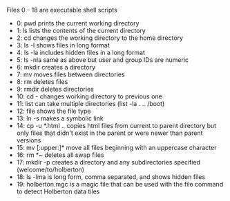 Files 0 - 18 are executable shell scripts

- 0: pwd prints the current working directory
- 1: ls lists the contents of the current directory
- 2: cd changes the working directory to the home directory
- 3: ls -l shows files in long format
- 4: ls -la includes hidden files in a long format
- 5: ls -nla same as above but user and group IDs are numeric
- 6: mkdir creates a directory
- 7: mv moves files between directories
- 8: rm deletes files
- 9: rmdir deletes directories
- 10: cd - changes working directory to previous one
- 11: list can take multiple directories (list -la . .. /boot)
- 12: file shows the file type
- 13: ln -s makes a symbolic link
- 14: cp -u *.html .. copies html files from current to parent directory but only files that didn't exist in the parent or were newer than parent versions
- 15: mv [:upper:]* move all files beginning with an uppercase character
- 16: rm *~ deletes all swap files
- 17: mkdir -p creates a directory and any subdirectories specified (welcome/to/holberton)
- 18: ls -lma is long form, comma separated, and shows hidden files
- 19: holberton.mgc is a magic file that can be used with the file command to detect Holberton data tiles